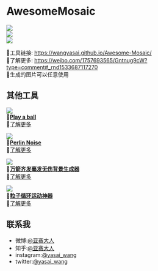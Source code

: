 # AwesomeMosaic

![](https://github.com/wangyasai/Awesome-Mosaic/blob/gh-pages/image/1.gif)   
![](https://github.com/wangyasai/Awesome-Mosaic/blob/gh-pages/image/2.gif)   
![](https://github.com/wangyasai/Awesome-Mosaic/blob/gh-pages/image/3.gif)    

🔗工具链接: https://wangyasai.github.io/Awesome-Mosaic/    
🤩了解更多: https://weibo.com/1757693565/Gntnug9cW?type=comment#_rnd1533687117270     
📝生成的图片可以任意使用   
      

      
      
        
     

## 其他工具
![](https://github.com/wangyasai/Awesome-Mosaic/blob/gh-pages/image/ball.gif)  
🔗[**Play a ball**](https://wangyasai.github.io/Play-a-ball/)       
🤩[了解更多](https://weibo.com/1757693565/Gtyq404gr)   

      
       
![](https://github.com/wangyasai/Awesome-Mosaic/blob/gh-pages/image/perlinnoise.jpg)  
🔗[**Perlin Noise**](https://wangyasai.github.io/Perlin-Noise/)     
🤩[了解更多](https://weibo.com/1757693565/Gaf59BmrA?type=comment#_rnd1533687144732)   

            
      
![](https://github.com/wangyasai/Awesome-Mosaic/blob/gh-pages/image/star.gif)  
🔗[**万箭齐发毫发无伤背景生成器**](https://wangyasai.github.io/Stars-Emmision/)    
🤩[了解更多](https://weibo.com/1757693565/Gaf59BmrA?type=comment#_rnd1533687144732)   

          

![](https://github.com/wangyasai/Awesome-Mosaic/blob/gh-pages/image/particles.gif)  
🔗[**粒子循环运动神器**](https://wangyasai.github.io/Particles-Emission/)     
🤩[了解更多](https://weibo.com/2148509850/FvPQfonRi?from=page_1005052148509850_profile&wvr=6&mod=weibotime)   


      
      
        
     


## 联系我
+ 微博:[@亚赛大人](https://weibo.com/psaiaevegas/profile?rightmod=1&wvr=6&mod=personnumber)
+ 知乎:[@亚赛大人](https://www.zhihu.com/people/wang-ya-sai/activities)
+ instagram:[@yasai_wang](https://www.instagram.com/yasaisai/)
+ twitter:[@yasai_wang](https://twitter.com/yasai_wang)





